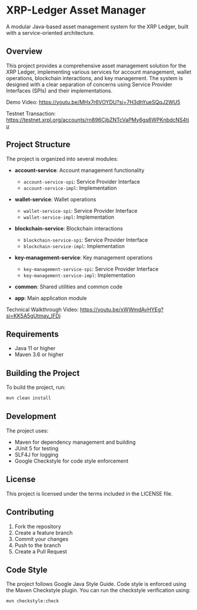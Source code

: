 # XRP-Ledger Asset Manager

A modular Java-based asset management system for the XRP Ledger, built with a service-oriented architecture.

## Overview

This project provides a comprehensive asset management solution for the XRP Ledger, implementing various services for account management, wallet operations, blockchain interactions, and key management. The system is designed with a clear separation of concerns using Service Provider Interfaces (SPIs) and their implementations.

Demo Video: https://youtu.be/MHx7r6VOYDU?si=7H3dhYueSQqJ2WU5

Testnet Transaction: https://testnet.xrpl.org/accounts/rn896CjbZNTcVaPMy6gs6WPKnbdcNS4tju


## Project Structure

The project is organized into several modules:

- **account-service**: Account management functionality
  - `account-service-spi`: Service Provider Interface
  - `account-service-impl`: Implementation

- **wallet-service**: Wallet operations
  - `wallet-service-spi`: Service Provider Interface
  - `wallet-service-impl`: Implementation

- **blockchain-service**: Blockchain interactions
  - `blockchain-service-spi`: Service Provider Interface
  - `blockchain-service-impl`: Implementation

- **key-management-service**: Key management operations
  - `key-management-service-spi`: Service Provider Interface
  - `key-management-service-impl`: Implementation

- **common**: Shared utilities and common code
- **app**: Main application module

Technical Walkthrough Video: https://youtu.be/xWWmdAvHYEg?si=KK5A5gUtmay_IFDj

## Requirements

- Java 11 or higher
- Maven 3.6 or higher

## Building the Project

To build the project, run:

```bash
mvn clean install
```

## Development

The project uses:
- Maven for dependency management and building
- JUnit 5 for testing
- SLF4J for logging
- Google Checkstyle for code style enforcement

## License

This project is licensed under the terms included in the LICENSE file.

## Contributing

1. Fork the repository
2. Create a feature branch
3. Commit your changes
4. Push to the branch
5. Create a Pull Request

## Code Style

The project follows Google Java Style Guide. Code style is enforced using the Maven Checkstyle plugin. You can run the checkstyle verification using:

```bash
mvn checkstyle:check
```
